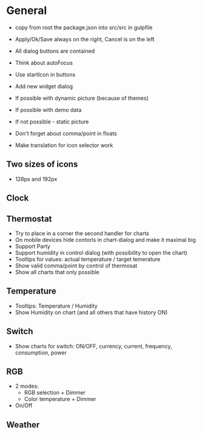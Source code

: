 # General
- copy from root the package.json into src/src in gulpfile
- Apply/Ok/Save always on the right, Cancel is on the left
- All dialog buttons are contained
- Think about autoFocus
- Use startIcon in buttons

- Add new widget dialog
 - If possible with dynamic picture (because of themes)
 - If possible with demo data
 - If not possible - static picture

- Don't forget about comma/point in floats

- Make translation for icon selector work

## Two sizes of icons
- 128px and 192px

## Clock
## Thermostat
- Try to place in a corner the second handler for charts
- On mobile devices hide contorls in chart-dialog and make it maximal big
- Support Party
- Support humidity in control dialog (with possibility to open the chart)
- Tooltips for values: actual temperature / target temerature
- Show valid comma/point by control of thermosat
- Show all charts that only possible 

## Temperature
- Tooltips: Temperature / Humidity
- Show Humidity on chart (and all others that have history ON)

## Switch
- Show charts for switch: ON/OFF, currency, current, frequency, consumption, power

## RGB
- 2 modes:
  - RGB selection + Dimmer
  - Color temperature + Dimmer
- On/Off  

## Weather